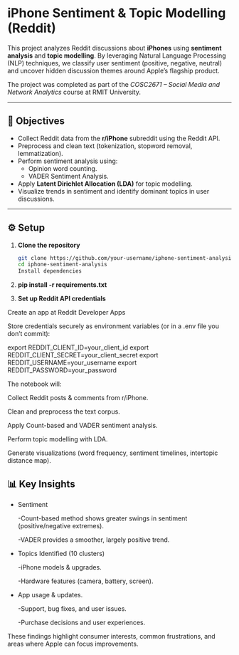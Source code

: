 # iPhone Sentiment & Topic Modelling (Reddit)

This project analyzes Reddit discussions about **iPhones** using **sentiment analysis** and **topic modelling**. By leveraging Natural Language Processing (NLP) techniques, we classify user sentiment (positive, negative, neutral) and uncover hidden discussion themes around Apple’s flagship product.  

The project was completed as part of the *COSC2671 – Social Media and Network Analytics* course at RMIT University.  

---

## 📌 Objectives
- Collect Reddit data from the **r/iPhone** subreddit using the Reddit API.  
- Preprocess and clean text (tokenization, stopword removal, lemmatization).  
- Perform sentiment analysis using:  
  - Opinion word counting.  
  - VADER Sentiment Analysis.  
- Apply **Latent Dirichlet Allocation (LDA)** for topic modelling.  
- Visualize trends in sentiment and identify dominant topics in user discussions.  

---

## ⚙️ Setup

1. **Clone the repository**  
   ```bash
   git clone https://github.com/your-username/iphone-sentiment-analysis.git
   cd iphone-sentiment-analysis
   Install dependencies

2. **pip install -r requirements.txt**


3. **Set up Reddit API credentials**

Create an app at Reddit Developer Apps

Store credentials securely as environment variables (or in a .env file you don’t commit):

export REDDIT_CLIENT_ID=your_client_id
export REDDIT_CLIENT_SECRET=your_client_secret
export REDDIT_USERNAME=your_username
export REDDIT_PASSWORD=your_password

The notebook will:

Collect Reddit posts & comments from r/iPhone.

Clean and preprocess the text corpus.

Apply Count-based and VADER sentiment analysis.

Perform topic modelling with LDA.

Generate visualizations (word frequency, sentiment timelines, intertopic distance map).

## 📊 Key Insights

- Sentiment

    -Count-based method shows greater swings in sentiment (positive/negative extremes).

    -VADER provides a smoother, largely positive trend.

- Topics Identified (10 clusters)
  
  -iPhone models & upgrades.
  
  -Hardware features (camera, battery, screen).

- App usage & updates.

  -Support, bug fixes, and user issues.
  
  -Purchase decisions and user experiences.

These findings highlight consumer interests, common frustrations, and areas where Apple can focus improvements.
